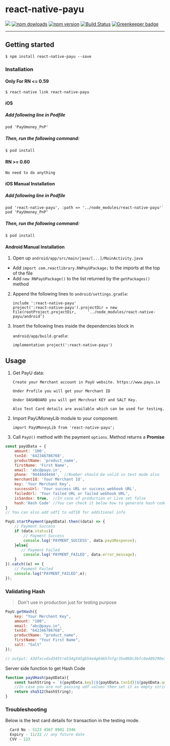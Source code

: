 # react-native-payu

<img src='https://img.shields.io/badge/license-MIT-blue.svg' />  <a href="https://www.npmjs.com/package/react-native-payu"><img alt="npm dowloads" src="https://img.shields.io/npm/dm/react-native-payu.svg"/></a> <a href="https://www.npmjs.com/package/react-native-payu"><img alt="npm version" src="https://badge.fury.io/js/react-native-payu.svg"/></a> [![Build Status](https://travis-ci.org/synclovisdevs/react-native-payu.svg?branch=master)](https://travis-ci.org/synclovisdevs/react-native-payu) [![Greenkeeper badge](https://badges.greenkeeper.io/synclovisdevs/react-native-payu.svg)](https://greenkeeper.io/)

-----
## Getting started

`$ npm install react-native-payu --save`

### Installation

#### Only For RN <= 0.59

`$ react-native link react-native-payu`


#### iOS

##### Add following line in Podfile

`pod 'PayUmoney_PnP'`

##### Then, run the following command:

`$ pod install`

#### RN >= 0.60

`No need to do anything`

#### iOS Manual Installation

##### Add following line in Podfile


```
pod 'react-native-payu', :path => '../node_modules/react-native-payu'`
pod 'PayUmoney_PnP'
```
##### Then, run the following command:

`$ pod install`

#### Android Manual Installation

1. Open up `android/app/src/main/java/[...]/MainActivity.java`
  - Add `import com.reactlibrary.RNPayUPackage;` to the imports at the top of the file
  - Add `new RNPayUPackage()` to the list returned by the `getPackages()` method
2. Append the following lines to `android/settings.gradle`:
  	```
  	include ':react-native-payu'
  	project(':react-native-payu').projectDir = new File(rootProject.projectDir, 	'../node_modules/react-native-payu/android')
  	```
3. Insert the following lines inside the dependencies block in 

    `android/app/build.gradle`:
    
  	```
    implementation project(':react-native-payu')
  	```

## Usage
1. Get PayU data:
    ````
   Create your Merchant account in PayU website. https://www.payu.in
   
   Under Profile you will get your Merchant ID
   
   Under DASHBOARD you will get Merchnat KEY and SALT Key.
   
   Also Test Card details are available which can be used for testing.
   ````
1. Import PayUMoneyLib module to your component:

     ```
     import PayUMoneyLib from 'react-native-payu';
     ```
 
 2. Call `PayU()` method with the payment `options`. Method
 returns a **Promise** 
 ```js
 const payUData = {
     amount: '100',
     txnId: '642346786768',
     productName: 'product_name',
     firstName: 'First Name',
     email: 'abc@payu.in',
     phone: '9444444444',  //Number should be valid in test mode also
     merchantId: 'Your Merchant Id',
     key: 'Your Merchant Key',
     successUrl: 'Your success URL or success webhook URL',
     failedUrl: 'Your failed URL or failed webhook URL',
     isSandox: true,  //In case of production or Live set false
     hash:'Hash Code' //You can check it below how to generate hash code,
 }
 // You can also add udf1 to udf10 for additional info

 PayU.startPayment(payUData).then((data) => {
     // Payment Success
     if (data.status){
         // Payment Success
         console.log('PAYMENT_SUCCESS', data.payUResponse);
     }else{
        // Payment Failed
         console.log('PAYMENT_FAILED', data.error_message);
     }
 }).catch((e) => {
     // Payment Failed
     console.log("PAYMENT_FAILED",e);
 });
 ```
 
 ### Validating Hash
 > Don't use in production just for testing purpose
 
 ```js 
 PayU.getHash({
     key: "Your Merchent Key",
     amount: "100",
     email: "abc@payu.in",
     txnId: "642346786768",
     productName: "product_name",
     firstName: "Your First Name",
     salt: "Salt"
 });
 
 // output: 43dfxcvdxd345tre534g545gb54e4g646h7nfgr35e060c3bfc0e489290e7c902750d5db3fc8be2f180daf4d534d7b9bef46fa0158a4c8a057b61
 ```
 
 Server side function to get Hash Code
 
 ```js
 function payUHash(payUData){
     const hashString = `${payUData.key}|${payUData.txnId}|${payUData.amount}|${payUData.productName}|${payUData.firstName}|${payUData.email}|${payUData.udf1}|${payUData.udf2}|${payUData.udf3}|${payUData.udf4}|${payUData.udf5}|${payUData.udf6}|${payUData.udf7}|${payUData.udf8}|${payUData.udf9}|${payUData.udf10}|${payUData.salt}`;
     //In case you are not passing udf values then set it as empty string 
     return sha512(hashString);
 }
 
 ```
 
 ### Troubleshooting    
 
Below is the test card details for transaction in the testing mode. 
 ```js
   Card No - 5123 4567 8901 2346
   Expiry - 11/22 // any future date
   CVV - 123
 ```

